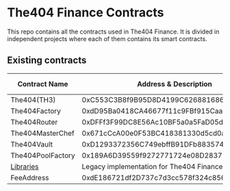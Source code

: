# The404 Finance Contracts
This repo contains all the contracts used in The404 Finance.
It is divided in independent projects where each of them contains its smart contracts.

## Existing contracts

| Contract Name                                 | Address & Description                                                                           | Solidity version     |
| --------------------------------------------- | ----------------------------------------------------------------------------------------------- | -------------------- |
| The404(TH3)                                   | 0xC553C3B8f9B95D8D4199C6268816869eD3E0e4e1                                                      | 0.8.0                |
| The404Factory                                 | 0xdD95Ba0418CA46677f11c9FBf915Caa4b210bD99                                                      | 0.5.16               |
| The404Router                                  | 0xDFFf3F99DC8E56Ac10BF5a0a5FaD05d501D47629                                                      | 0.6.6                |
| The404MasterChef                              | 0x671cCcA00e0F53BC418381330d5cd0acb087F50b                                                      | 0.8.0                |
| The404Vault                                   | 0xD1293372356C749ebffB91DFb883574d551B0672                                                      | 0.8.0                |
| The404PoolFactory                             | 0x189A6D39559f9272771724e08D28375f7C18A1A9                                                      | 0.8.0                |
| [Libraries](./lib/)                           | Legacy implementation for The404 Finance contracts                                              |                      |
| FeeAddress                                    | 0xdE186721df2D737c7d3cc578f324c856Fb9a1F7b                                                      |                      |




